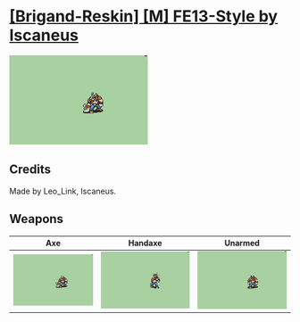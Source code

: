 # [\[Brigand-Reskin\] \[M\] FE13-Style by Iscaneus](./)
 

<img src="./3.%20Axe/Axe_000.png" alt="[Brigand-Reskin] [M] FE13-Style by Iscaneus standing" />

## Credits

Made by Leo_Link, Iscaneus.

## Weapons
 

|Axe |Handaxe |Unarmed |
|  :---: | :---: | :---: |
| <img alt="Axe animation" src="./3.%20Axe/Axe.gif" /> | <img alt="Handaxe animation" src="./4.%20Handaxe/Handaxe.gif" /> | <img alt="Unarmed animation" src="./8.%20Unarmed/Unarmed.gif" /> |
